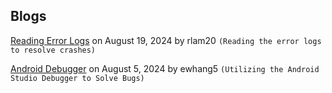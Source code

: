 ## Blogs

[Reading Error Logs](error-log.md) on August 19, 2024 by rlam20 `(Reading the error logs to resolve crashes)`

[Android Debugger](android-debugger.md) on August 5, 2024 by ewhang5 `(Utilizing the Android Studio Debugger to Solve Bugs)`
